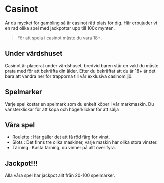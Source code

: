 # Casinot

Är du mycket för gambling så är casinot rätt plats för dig. 
Här erbujuder vi en rad olika spel med jackpottar upp till 100x mynten.

>För att spela i casinot måste du vara 18+.



## Under värdshuset

Casinot är placerat under värdshuset, bredvid baren står en vakt du måste prata med för att bekräfta din ålder. Efter du bekräftat att du är 18+ är det bara att vandra ner för trapporna till vår exklusiva casinomiljö.


## Spelmarker
Varje spel kostar en spelmark som du enkelt köper i vår markmaskin.
Du vänsterklickar för att köpa och högerklickar för att sälja

## Våra spel
- Roulette : Här gäller det att få röd färg för vinst. 
- Slots    : Det finns tre olika maskiner, varje maskin har olika stora vinster.
- Tärning  : Kasta tärning, du vinner på allt över fyra.

## Jackpot!!!
Alla våra spel har jackpot allt från 20-100 spelmarker.